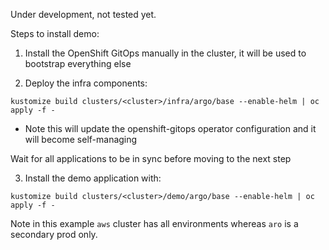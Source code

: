 Under development, not tested yet.

Steps to install demo:

1. Install the OpenShift GitOps manually in the cluster, it will be used to bootstrap everything else

2. Deploy the infra components:

```
kustomize build clusters/<cluster>/infra/argo/base --enable-helm | oc apply -f -
```

* Note this will update the openshift-gitops operator configuration and it will become self-managing

Wait for all applications to be in sync before moving to the next step

3. Install the demo application with:

```
kustomize build clusters/<cluster>/demo/argo/base --enable-helm | oc apply -f -
```

Note in this example `aws` cluster has all environments whereas `aro` is a secondary prod only.